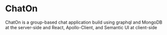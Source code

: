 # ChatOn
ChatOn is a  group-based chat application build using graphql and MongoDB at the server-side and React, Apollo-Client, and Semantic UI  at client-side
